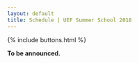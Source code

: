 ```yaml
---
layout: default
title: Schedule | UEF Summer School 2018
---
```


{% include buttons.html %}

**To be announced.**
